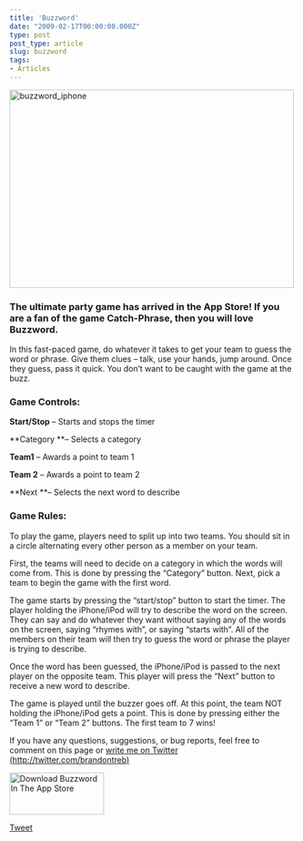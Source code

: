 ```yaml
---
title: 'Buzzword'
date: "2009-02-17T00:00:00.000Z"
type: post 
post_type: article
slug: buzzword
tags: 
- Articles
---
```

<img class="alignnone size-full wp-image-24" title="buzzword_iphone" src="http://brandontreb.com/wp-content/uploads/2009/02/buzzword_iphone.png" alt="buzzword_iphone" width="500" height="348" /></p> 

### The ultimate party game has arrived in the App Store! If you are a fan of the game Catch-Phrase, then you will love Buzzword.

In this fast-paced game, do whatever it takes to get your team to guess the word or phrase. Give them clues &#8211; talk, use your hands, jump around. Once they guess, pass it quick. You don&#8217;t want to be caught with the game at the buzz. </p> 

### Game Controls:

**Start/Stop** &#8211; Starts and stops the timer

**Category **&#8211; Selects a category

**Team1** &#8211; Awards a point to team 1

**Team 2** &#8211; Awards a point to team 2

**Next **&#8211; Selects the next word to describe</p> 

### Game Rules:

<span>To play the game, players need to split up into two teams. </span>You should sit in a circle alternating every other person as a member on your team. 

First, the teams will need to decide on a category in which the words will come from. This is done by pressing the &#8220;Category&#8221; button. Next, pick a team to begin the game with the first word. 

The game starts by pressing the &#8220;start/stop&#8221; button to start the timer. The player holding the iPhone/iPod will try to describe the word on the screen. They can say and do whatever they want without saying any of the words on the screen, saying &#8220;rhymes with&#8221;, or saying &#8220;starts with&#8221;. All of the members on their team will then try to guess the word or phrase the player is trying to describe.

Once the word has been guessed, the iPhone/iPod is passed to the next player on the opposite team. This player will press the &#8220;Next&#8221; button to receive a new word to describe.

The game is played until the buzzer goes off. At this point, the team NOT holding the iPhone/iPod gets a point. This is done by pressing either the &#8220;Team 1&#8221; or &#8220;Team 2&#8221; buttons. The first team to 7 wins!</p> 

If you have any questions, suggestions, or bug reports, feel free to comment on this page or [write me on Twitter (http://twitter.com/brandontreb)][1]

[<img class="alignnone size-full wp-image-98" title="Download Buzzword In The App Store" src="http://brandontreb.com/wp-content/uploads/2009/02/avail_on_app_store.png" alt="Download Buzzword In The App Store" width="166" height="74" />][2]

<div style="">
  <a href="http://twitter.com/share" class="twitter-share-button" data-count="horizontal" data-text="Buzzword" data-url="http://brandontreb.com/buzzword"  data-via="brandontreb" data-related="brandontreb:">Tweet</a>
</div>

 [1]: http://twitter.com/brandontreb
 [2]: http://tinyurl.com/at53fu
